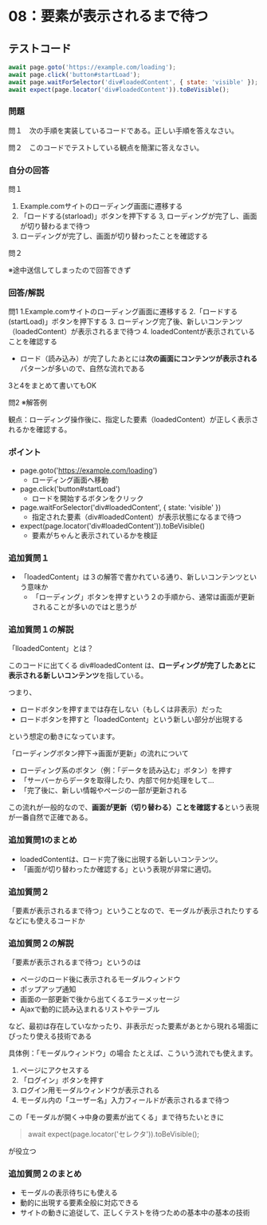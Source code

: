 # 08：要素が表示されるまで待つ

## テストコード

```js
await page.goto('https://example.com/loading');
await page.click('button#startLoad');
await page.waitForSelector('div#loadedContent', { state: 'visible' });
await expect(page.locator('div#loadedContent')).toBeVisible();
```

### 問題

問１　次の手順を実装しているコードである。正しい手順を答えなさい。

問２　このコードでテストしている観点を簡潔に答えなさい。

### 自分の回答

問１
1. Example.comサイトのローディング画面に遷移する
2. 「ロードする(starload)」ボタンを押下する
3, ローディングが完了し、画面が切り替わるまで待つ
4. ローディングが完了し、画面が切り替わったことを確認する

問２

※途中送信してしまったので回答できず

### 回答/解説

問1
1.Example.comサイトのローディング画面に遷移する
2.「ロードする (startLoad)」ボタンを押下する
3. ローディング完了後、新しいコンテンツ（loadedContent）が表示されるまで待つ
4. loadedContentが表示されていることを確認する
   - ロード（読み込み）が完了したあとには**次の画面にコンテンツが表示される**パターンが多いので、自然な流れである

3と4をまとめて書いてもOK

問2 ※解答例

観点：ローディング操作後に、指定した要素（loadedContent）が正しく表示されるかを確認する。

### ポイント

- page.goto('https://example.com/loading')
   - ローディング画面へ移動
- page.click('button#startLoad')
   - ロードを開始するボタンをクリック
- page.waitForSelector('div#loadedContent', { state: 'visible' })
   - 指定された要素（div#loadedContent）が表示状態になるまで待つ
- expect(page.locator('div#loadedContent')).toBeVisible()
   - 要素がちゃんと表示されているかを検証

### 追加質問１

- 「loadedContent」は３の解答で書かれている通り、新しいコンテンツという意味か
   - 「ローディング」ボタンを押すという２の手順から、通常は画面が更新されることが多いのではと思うが
 
### 追加質問１の解説

「lloadedContent」とは？

このコードに出てくる div#loadedContent は、**ローディングが完了したあとに表示される新しいコンテンツ**を指している。

つまり、
- ロードボタンを押すまでは存在しない（もしくは非表示）だった
- ロードボタンを押すと「loadedContent」という新しい部分が出現する

という想定の動きになっています。

「ローディングボタン押下→画面が更新」の流れについて

- ローディング系のボタン（例：「データを読み込む」ボタン）を押す
- 「サーバーからデータを取得したり、内部で何か処理をして…
- 「完了後に、新しい情報やページの一部が更新される

この流れが一般的なので、**画面が更新（切り替わる）ことを確認する**という表現が一番自然で正確である。

### 追加質問1のまとめ

- loadedContentは、ロード完了後に出現する新しいコンテンツ。
- 「画面が切り替わったか確認する」という表現が非常に適切。

### 追加質問２

「要素が表示されるまで待つ」ということなので、モーダルが表示されたりするなどにも使えるコードか

### 追加質問２の解説

「要素が表示されるまで待つ」というのは
- ページのロード後に表示されるモーダルウィンドウ
- ポップアップ通知
- 画面の一部更新で後から出てくるエラーメッセージ
- Ajaxで動的に読み込まれるリストやテーブル

など、最初は存在していなかったり、非表示だった要素があとから現れる場面にぴったり使える技術である

具体例：「モーダルウィンドウ」の場合
たとえば、こういう流れでも使えます。
1. ページにアクセスする
2. 「ログイン」ボタンを押す
3. ログイン用モーダルウィンドウが表示される
4. モーダル内の「ユーザー名」入力フィールドが表示されるまで待つ

この「モーダルが開く→中身の要素が出てくる」まで待ちたいときに
>await expect(page.locator('セレクタ')).toBeVisible();

が役立つ

### 追加質問２のまとめ

- モーダルの表示待ちにも使える
- 動的に出現する要素全般に対応できる
- サイトの動きに追従して、正しくテストを待つための基本中の基本の技術
